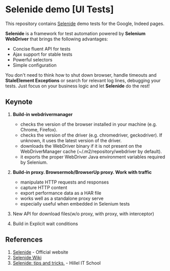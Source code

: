 # Selenide demo [UI Tests]

This repository contains [Selenide](https://selenide.org/) demo tests for the Google, Indeed pages.

**Selenide** is a framework for test automation powered by **Selenium WebDriver** that brings the following advantages:
* Concise fluent API for tests
* Ajax support for stable tests
* Powerful selectors
* Simple configuration
  
You don't need to think how to shut down browser, handle timeouts and **StaleElement Exceptions** or search for relevant log lines, debugging your tests.
  Just focus on your business logic and let **Selenide** do the rest!


## Keynote
1. **Build-in webdrivermanager**
    * checks the version of the browser installed in your machine (e.g.
      Chrome, Firefox).
    * checks the version of the driver (e.g. chromedriver, geckodriver). If
      unknown, it uses the latest version of the driver.
    * downloads the WebDriver binary if it is not present on the
      WebDriverManager cache (~/.m2/repository/webdriver by default).
    * it exports the proper WebDriver Java environment variables required
      by Selenium.

2. **Build-in proxy. Browsermob/BrowserUp proxy. Work with traffic**
    * manipulate HTTP requests and responses
    * capture HTTP content
    * export performance data as a HAR file
    * works well as a standalone proxy serve
    * especially useful when embedded in Selenium tests

3. New API for download files(w/o proxy, with proxy, with interceptor)

4. Build in Explicit wait conditions


## References
1. [Selenide](https://selenide.org/) - Official website
2. [Selenide Wiki](https://github.com/selenide/selenide/wiki)
3. [Selenide: tips and tricks.](https://github.com/britka/qaopen-selenide-examples) - Hillel IT School